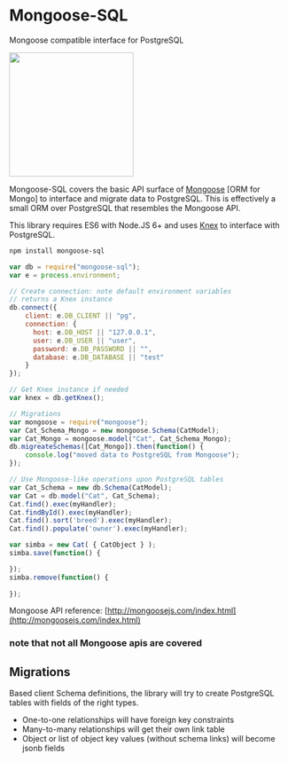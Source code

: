# Mongoose-SQL

Mongoose compatible interface for PostgreSQL

<img height="224px" src = "http://t10.deviantart.net/l0aLpKFx8pPp4COINIGMRXIVWuQ=/fit-in/700x350/filters:fixed_height(100,100):origin()/pre05/503a/th/pre/f/2014/341/1/5/rikki_tikki_tavi_by_hidde99-d88zxp6.png"/>

Mongoose-SQL covers the basic API surface of [Mongoose](http://mongoosejs.com) [ORM for Mongo] to interface and migrate data to PostgreSQL. This is effectively a small ORM over PostgreSQL that resembles the Mongoose API.

This library requires ES6 with Node.JS 6+ and uses [Knex](http://knexjs.org/) to interface with PostgreSQL.

```bash
npm install mongoose-sql
```

```js
var db = require("mongoose-sql");
var e = process.environment;

// Create connection: note default environment variables
// returns a Knex instance
db.connect({
    client: e.DB_CLIENT || "pg",
    connection: {
      host: e.DB_HOST || "127.0.0.1",
      user: e.DB_USER || "user",
      password: e.DB_PASSWORD || "",
      database: e.DB_DATABASE || "test"
    }
});

// Get Knex instance if needed
var knex = db.getKnex();

// Migrations
var mongoose = require("mongoose");
var Cat_Schema_Mongo = new mongoose.Schema(CatModel);
var Cat_Mongo = mongoose.model("Cat", Cat_Schema_Mongo);
db.migreateSchemas([Cat_Mongo]).then(function() {
    console.log("moved data to PostgreSQL from Mongoose");
});

// Use Mongoose-like operations upon PostgreSQL tables
var Cat_Schema = new db.Schema(CatModel);
var Cat = db.model("Cat", Cat_Schema);
Cat.find().exec(myHandler);
Cat.findById().exec(myHandler);
Cat.find().sort('breed').exec(myHandler);
Cat.find().populate('owner').exec(myHandler);

var simba = new Cat( { CatObject } );
simba.save(function() {

});
simba.remove(function() {
    
});
```

Mongoose API reference:
[http://mongoosejs.com/index.html](http://mongoosejs.com/index.html)
### note that not all Mongoose apis are covered

## Migrations

Based client Schema definitions, the library will try to create PostgreSQL tables with fields of the right types.

* One-to-one relationships will have foreign key constraints
* Many-to-many relationships will get their own link table
* Object or list of object key values (without schema links) will become jsonb fields

